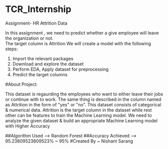 # TCR_Internship

Assignment- HR Attrition Data

In this assignment , we need to predict whether a give employee will leave the
organization or not.<br>The target column is Attrition
We will create a model with the following steps:<br>

1.   Import the relevant packages
2.   Download and explore the dataset
3.   Perform EDA, Apply dataset for preprocessing
4.   Predict the target columns


#About Project:

This dataset is regaurding the employees who want to either leave their jobs or continue with to work. The same thing is described in the column named as Attrition in the form of "yes" or "no".
This dataset consists of categorical & numerical data. Attrition is the target column in the dataset while rest other can be features to train the Machine Learning model. We need to analyze the given dataset & build an appropriate Machine Learning model with Higher Accuracy


##Algorithm Used --> Random Forest
##Accuracy Achieved --> 95.23809523809523% ~ 95%
#Created By ~ Nishant Sarang
